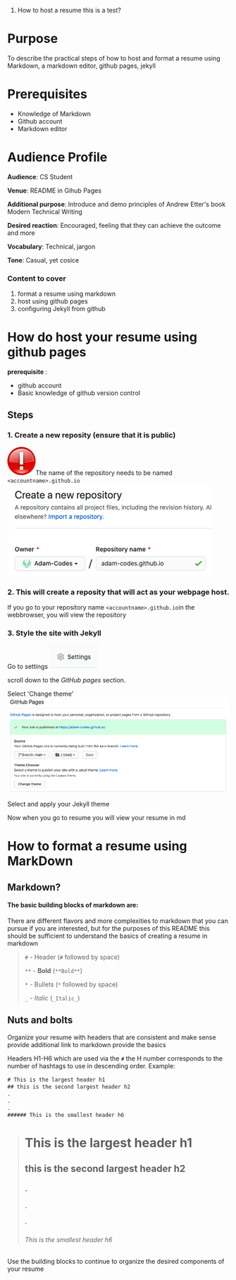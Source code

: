 1. How to host a resume
this is a test?
# Purpose
To describe the practical steps of how to host and format a resume using Markdown, a markdown editor, github pages, jekyll
# Prerequisites
* Knowledge of Markdown
* Github account
* Markdown editor

# Audience Profile
**Audience**: CS Student

**Venue**: README in Gihub Pages

**Additional purpose**: Introduce and demo principles of Andrew Etter's book Modern Technical Writing

**Desired reaction**: Encouraged, feeling that they can achieve the outcome and more

**Vocabulary**: Technical, jargon

**Tone**: Casual, yet cosice



### Content to cover
1. format a resume using markdown
2. host using github pages
3. configuring Jekyll from github

# How do host your resume using github pages
**prerequisite** :
* github account
* Basic knowledge of github version control
## Steps
### 1. Create a new reposity (ensure that it is public)
![](important.png)The name of the repository needs to be named `<accountname>.github.io`
![](host11.png)    
    
### 2. This will create a reposity that will act as your webpage host.
If you go to your repository name  `<accountname>.github.io`in the webbrowser, you will view the repository
### 3. Style the site with Jekyll
Go to settings ![](host3.png)    

scroll down to the *GitHub pages* section.

Select 'Change theme' ![](host32.png)

Select and apply your Jekyll theme

Now when you go to resume you will view your resume in md

# How to format a resume using MarkDown
## Markdown?

#### The basic building blocks of markdown are:
There are different flavors and more complexities to markdown that you can pursue if you are interested, but for the purposes of this README this should be sufficient to understand the basics of creating a resume in markdown
> `#`  - Header   (`#` followed by space)
>
> `**` - **Bold** (`**Bold**`)
>
> `*`  - Bullets  (`*` followed by space)
>
> `_`  - _Italic_ (`_Italic_`)

## Nuts and bolts
Organize your resume with headers that are consistent and make sense
provide additional link to markdown
provide the basics

Headers H1-H6 which are used via the `#` the H number corresponds to the number of hashtags to use in descending order.
Example:
``` 
# This is the largest header h1
## this is the second largest header h2
.
.
.
###### This is the smallest header h6
```
># This is the largest header h1
>## this is the second largest header h2
>### .
>#### .
>##### .
>###### This is the smallest header h6

Use the building blocks to continue to organize the desired components of your resume
